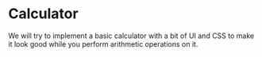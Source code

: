 # Calculator
We will try to implement a basic calculator with a bit of UI and CSS to make it look good while you perform arithmetic operations on it.
